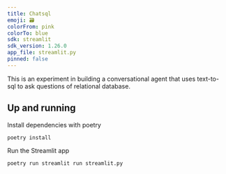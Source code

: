 ```yaml
---
title: Chatsql
emoji: 🗃️
colorFrom: pink
colorTo: blue
sdk: streamlit
sdk_version: 1.26.0
app_file: streamlit.py
pinned: false
---
```


This is an experiment in building a conversational agent that uses text-to-sql to ask questions of relational database.

## Up and running

Install dependencies with poetry

```bash
poetry install
```

Run the Streamlit app

```bash
poetry run streamlit run streamlit.py
```
